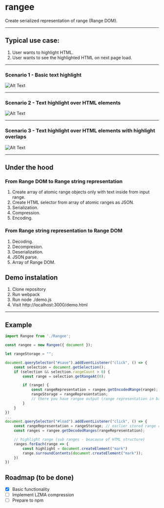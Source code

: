 # rangee
Create serialized representation of range (Range DOM).
***
## Typical use case:
1. User wants to highlight HTML.
2. User wants to see the highlighted HTML on next page load.
***
### Scenario 1 - Basic text highlight
![Alt Text](https://i.imgur.com/B8DJZ9Q.gif)
***
### Scenario 2 - Text highlight over HTML elements
![Alt Text](https://i.imgur.com/kNUN0ij.gif)
***
### Scenario 3 - Text highlight over HTML elements with highlight overlaps
![Alt Text](https://i.imgur.com/NsBpAJV.gif)
***
## Under the hood
### From Range DOM to Range string representation
1. Create array of atomic range objects only with text inside from input range.
2. Create HTML selector from array of atomic ranges as JSON.
3. Serialization.
4. Compression.
5. Encoding.
### From Range string representation to Range DOM
1. Decoding.
2. Decompresion.
3. Deserialization.
4. JSON parse.
5. Array of Range DOM.

## Demo instalation
1. Clone repository
2. Run webpack
3. Run node ./demo.js
4. Visit http://localhost:3000/demo.html
***
## Example
```javascript
import Rangee from './Rangee';

const rangee = new Rangee({ document });

let rangeStorage = "";

document.querySelector("#save").addEventListener("click", () => {
    const selection = document.getSelection();
    if (selection && selection.rangeCount > 0) {
        const range = selection.getRangeAt(0);

        if (range) {
            const rangeRepresentation = rangee.getEncodedRange(range);
            rangeStorage = rangeRepresentation;
            // there you have rangee output (range representation in base64) and you can store somewhere
        }
    }    
})
...
document.querySelector("#load").addEventListener("click", () => {
    const rangeRepresentation = rangeStorage; // earlier stored range representation
    const ranges = rangee.getDecodedRanges(rangeRepresentation);

    // highlight range (sub ranges - beacause of HTML structure)
    ranges.forEach(range => {
        const highlight = document.createElement("mark")
        range.surroundContents(document.createElement("mark"));
    })   
})

```
## Roadmap (to be done)
- [x] Basic functionality
- [ ] Implement LZMA compression
- [ ] Prepare to npm
